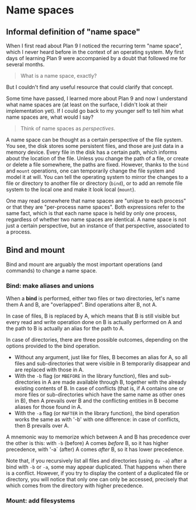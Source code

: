 # Name spaces

## Informal definition of "name space"

When I first read about Plan 9 I noticed the recurring term "name space", which I never heard before in the context of an operating system. My first days of learning Plan 9 were accompanied by a doubt that followed me for several months.

> What is a name space, exactly?

But I couldn't find any useful resource that could clarify that concept.

Some time have passed, I learned more about Plan 9 and now I understand what name spaces are (at least on the surface, I didn't look at their implementation yet). If I could go back to my younger self to tell him what name spaces are, what would I say?

> Think of name spaces as *perspectives*.

A name space can be thought as a certain perspective of the file system. You see, the disk stores some persistent files, and those are just data in a memory device. Every file in the disk has a certain path, which informs about the location of the file. Unless you change the path of a file, or create or delete a file somewhere, the paths are fixed. However, thanks to the `bind` and `mount` operations, one can temporarily change the file system and model it at will. You can tell the operating system to mirror the changes to a file or directory to another file or directory (`bind`), or to add an remote file system to the local one and make it look local (`mount`).

One may read somewhere that name spaces are "unique to each process" or that they are "per-process name spaces". Both expressions refer to the same fact, which is that each name space is held by only one process, regardless of whether two name spaces are identical. A name space is not just a certain perspective, but an instance of that perspective, associated to a process.

## Bind and mount

Bind and mount are arguably the most important operations (and commands) to change a name space.

### Bind: make aliases and unions

When a **bind** is performed, either two files or two directories, let's name them A and B, are "overlapped". Bind operations alter B, not A.

In case of files, B is replaced by A, which means that B is still visible but every read and write operation done on B is actually performed on A and the path to B is actually an alias for the path to A.

In case of directories, there are three possible outcomes, depending on the options provided to the bind operation.

- Without any argument, just like for files, B becomes an alias for A, so all files and sub-directories that were visible in B temporarily disappear and are replaced with those in A.
- With the `-b` flag (or `MBEFORE` in the library function), files and sub-directories in A are made available through B, together with the already existing contents of B. In case of conflicts (that is, if A contains one or more files or sub-directories which have the same name as other ones in B), then A prevails over B and the conflicting entities in B become aliases for those found in A.
- With the `-a` flag (or `MAFTER` in the library function), the bind operation works the same as with '-b' with one difference: in case of conflicts, then B prevails over A.

A mnemonic way to memorize which between A and B has precedence over the other is this: with `-b` (before) A comes *before* B, so it has higher precedence, with '-a` (after) A comes *after* B, so it has lower precedence.

Note that, if you recursively list all files and directories (using `du -a`) after a bind with `-b` or `-a`, some may appear duplicated. That happens when there is a conflict. However, if you try to display the content of a duplicated file or directory, you will notice that only one can only be accessed, precisely that which comes from the directory with higher precedence.

### Mount: add filesystems
